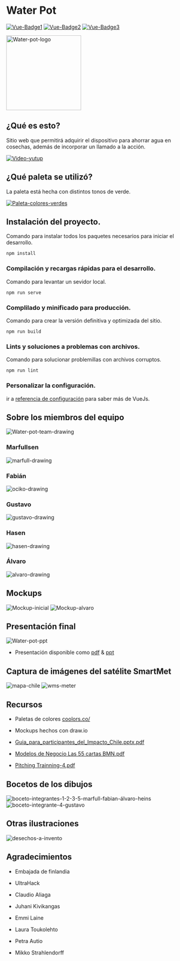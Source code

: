 # Water Pot
[![Vue-Badge1](https://img.shields.io/badge/Vue-3.2.4-blue.svg)](https://github.com/vuejs/vue)
[![Vue-Badge2](https://img.shields.io/badge/Vue--CLI-4.5.13-brightgreen.svg)](https://github.com/vuejs/vue)
[![Vue-Badge3](https://img.shields.io/badge/Vue--router-4.0.11-yellow.svg)](https://github.com/vuejs/vue)

<img src="./docs/img/logo-water-pot.png" width="200" alt="Water-pot-logo">

## ¿Qué es esto?
Sitio web que permitirá adquirir el dispositivo para ahorrar agua en cosechas, además de incorporar un llamado a la acción.


[![Video-yutup](./docs/img/video-yutup.png)](https://youtu.be/or1wAbNHC1E)

## ¿Qué paleta se utilizó?
La paleta está hecha con distintos tonos de verde.

[![Paleta-colores-verdes](./docs/img/paleta-colores-verdes.png)](https://coolors.co/)

## Instalación del proyecto.
Comando para instalar todos los paquetes necesarios para iniciar el desarrollo.
```
npm install
```

### Compilación y recargas rápidas para el desarrollo.
Comando para levantar un sevidor local.
```
npm run serve
```

### Complilado y minificado para producción.
Comando para crear la versión definitiva y optimizada del sitio.
```
npm run build
```

### Lints y soluciones a problemas con archivos.
Comando para solucionar problemillas con archivos corruptos.
```
npm run lint
```

### Personalizar la configuración.
ir a [referencia de configuración](https://cli.vuejs.org/config/) para saber más de VueJs.

## Sobre los miembros del equipo

<img src="./docs/img/water-pot-team-drawing.png" alt="Water-pot-team-drawing">

### Marfullsen

<img src="./docs/img/marfull.png" alt="marfull-drawing">

### Fabián

<img src="./docs/img/ociko.png" alt="ociko-drawing">

### Gustavo

<img src="./docs/img/gustavo.png" alt="gustavo-drawing">

### Hasen

<img src="./docs/img/hasen.png" alt="hasen-drawing">

### Álvaro

<img src="./docs/img/alvaro.png" alt="alvaro-drawing">

## Mockups

<img src="./docs/img/mockup-001.png" alt="Mockup-inicial">

<img src="./docs/img/wireframe-alvaro.png" alt="Mockup-alvaro">

## Presentación final

<img src="./docs/img/ppt-water-pot.gif" alt="Water-pot-ppt">

- Presentación disponible como [pdf](./docs/ppt/Water-pot--Hackathon-Impacto.pdf) & [ppt](./docs/ppt/Water-pot--Hackathon-Impacto.pptx)

## Captura de imágenes del satélite SmartMet

<img src="./docs/img/wms-chile-september-2021.png" alt="mapa-chile">

<img src="./docs/img/wms-meter.png" alt="wms-meter">

## Recursos
- Paletas de colores [coolors.co/](https://coolors.co/)
- Mockups hechos con draw.io

- [Guia_para_participantes_del_Impacto_Chile.pptx.pdf](./docs/pdf/Guia_para_participantes_del_Impacto_Chile.pptx.pdf)
- [Modelos de Negocio Las 55 cartas BMN.pdf](./docs/pdf/Modelos-de-Negocio-Las-55-cartas-BMN.pdf)
- [Pitching Trainning-4.pdf](./docs/pdf/Pitching-Trainning-4.pdf)

## Bocetos de los dibujos

<img src="./docs/img/boceto-MFAH-2021_09_05.jpg" alt="boceto-integrantes-1-2-3-5-marfull-fabian-álvaro-heins">

<img src="./docs/img/boceto-gustavo-2021_Sept_05.jpg" alt="boceto-integrante-4-gustavo">

## Otras ilustraciones

<img src="./docs/img/trash-to-wp.png" alt="desechos-a-invento">

## Agradecimientos
- Embajada de finlandia
- UltraHack

- Claudio Aliaga
- Juhani Kivikangas
- Emmi Laine
- Laura Toukolehto
- Petra Autio
- Mikko Strahlendorff